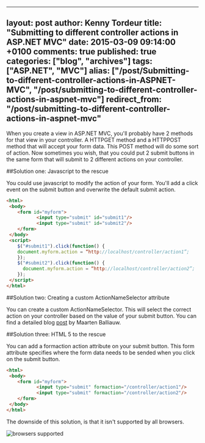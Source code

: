 ---
layout: post
author: Kenny Tordeur
title: "Submitting to different controller actions in ASP.NET MVC"
date: 2015-03-09 09:14:00 +0100
comments: true
published: true
categories: ["blog", "archives"]
tags: ["ASP.NET", "MVC"]
alias: ["/post/Submitting-to-different-controller-actions-in-ASPNET-MVC", "/post/submitting-to-different-controller-actions-in-aspnet-mvc"]
redirect_from: "/post/submitting-to-different-controller-actions-in-aspnet-mvc"
--
When you create a view in ASP.NET MVC, you'll probably have 2 methods for that view in your controller. A HTTPGET method and a HTTPPOST method that will accept your form data. This POST method will do some sort of action. Now sometimes you wish, that you could put 2 submit buttons in the same form that will submit to 2 different actions on your controller.


##Solution one: Javascript to the rescue

You could use javascript to modify the action of your form. You'll add a click event on the submit button and overwrite the default submit action.

```html
<html>
 <body>
    <form id="myform">
           <input type="submit" id="submit1"/>
           <input type="submit" id="submit2"/>
    </form>
 </body>
 <script>
    $("#submit1").click(function() {
    document.myform.action = “http://localhost/controller/action1”;
    });
    $("#submit2").click(function() {
      document.myform.action = “http://localhost/controller/action2”; 
    });
 </script>
</html>
```

##Solution two: Creating a custom ActionNameSelector attribute

You can create a custom ActionNameSelector. This will select the correct action on your controller based on the value of your submit button. You can find a detailed blog [post](http://blog.maartenballiauw.be/post/2009/11/26/Supporting-multiple-submit-buttons-on-an-ASPNET-MVC-view.aspx) by Maarten Balliauw.

##Solution three: HTML 5 to the rescue

You can add a formaction action attribute on your submit button. This form attribute specifies where the form data needs to be sended when you click on the submit button.

```html
<html>
 <body>
    <form id="myform">
           <input type="submit" formaction="/controller/action1"/>
           <input type="submit" formaction="/controller/action2"/>
    </form>
 </body>
</html>
```

The downside of this solution, is that it isn't supported by all browsers.

![browsers supported](http://blog.kennytordeur.be/images/browsers.png)
